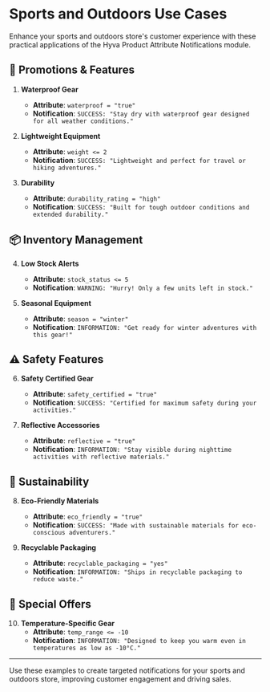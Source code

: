 # Sports and Outdoors Use Cases

Enhance your sports and outdoors store's customer experience with these practical applications of the Hyva Product Attribute Notifications module.

## 🎯 Promotions & Features

1. **Waterproof Gear**
    - **Attribute**: `waterproof = "true"`
    - **Notification**: `SUCCESS: "Stay dry with waterproof gear designed for all weather conditions."`

2. **Lightweight Equipment**
    - **Attribute**: `weight <= 2`
    - **Notification**: `SUCCESS: "Lightweight and perfect for travel or hiking adventures."`

3. **Durability**
    - **Attribute**: `durability_rating = "high"`
    - **Notification**: `SUCCESS: "Built for tough outdoor conditions and extended durability."`

## 📦 Inventory Management

4. **Low Stock Alerts**
    - **Attribute**: `stock_status <= 5`
    - **Notification**: `WARNING: "Hurry! Only a few units left in stock."`

5. **Seasonal Equipment**
    - **Attribute**: `season = "winter"`
    - **Notification**: `INFORMATION: "Get ready for winter adventures with this gear!"`

## ⚠️ Safety Features

6. **Safety Certified Gear**
    - **Attribute**: `safety_certified = "true"`
    - **Notification**: `SUCCESS: "Certified for maximum safety during your activities."`

7. **Reflective Accessories**
    - **Attribute**: `reflective = "true"`
    - **Notification**: `INFORMATION: "Stay visible during nighttime activities with reflective materials."`

## 🌱 Sustainability

8. **Eco-Friendly Materials**
    - **Attribute**: `eco_friendly = "true"`
    - **Notification**: `SUCCESS: "Made with sustainable materials for eco-conscious adventurers."`

9. **Recyclable Packaging**
    - **Attribute**: `recyclable_packaging = "yes"`
    - **Notification**: `INFORMATION: "Ships in recyclable packaging to reduce waste."`

## 🎁 Special Offers

10. **Temperature-Specific Gear**
    - **Attribute**: `temp_range <= -10`
    - **Notification**: `INFORMATION: "Designed to keep you warm even in temperatures as low as -10°C."`

---

Use these examples to create targeted notifications for your sports and outdoors store, improving customer engagement and driving sales.

